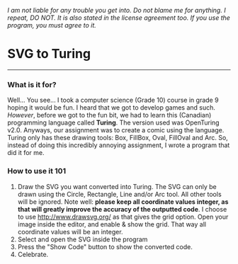 *I am not liable for any trouble you get into. Do not blame me for anything. I repeat, DO NOT. It is also stated in the license agreement too. If you use the program, you must agree to it.*

# SVG to Turing
___
### What is it for?
Well... You see... I took a computer science (Grade 10) course in grade 9 hoping it would be fun. I heard that we got to develop games and such. *However*, before we got to the fun bit, we had to learn this (Canadian) programming language called **Turing**. The version used was OpenTuring v2.0. Anyways, our assignment was to create a comic using the language. Turing only has these drawing tools: Box, FillBox, Oval, FillOval and Arc. So, instead of doing this incredibly annoying assignment, I wrote a program that did it for me.

### How to use it 101
1. Draw the SVG you want converted into Turing. The SVG can only be drawn using the Circle, Rectangle, Line and/or Arc tool. All other tools will be ignored. Note well: **please keep all coordinate values integer, as that will greatly improve the accuracy of the outputted code**. I choose to use http://www.drawsvg.org/ as that gives the grid option. Open your image inside the editor, and enable & show the grid. That way all coordinate values will be an integer.
2. Select and open the SVG inside the program
3. Press the "Show Code" button to show the converted code.
4. Celebrate.
